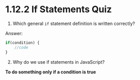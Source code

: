# 1.12.2 If Statements Quiz

1. Which general `if` statement definition is written correctly?

Answer:
```js
if(condition) {
    //code
} 
```

2. Why do we use if statements in JavaScript?

**To do something only if a condition is true**